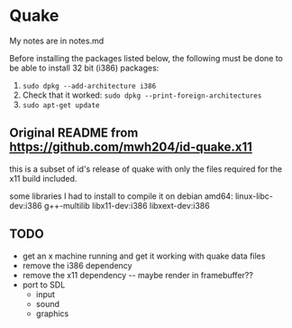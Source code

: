 # Quake

My notes are in notes.md

Before installing the packages listed below, the following must be done to be able to install 32 bit (i386) packages:
1. `sudo dpkg --add-architecture i386`
1. Check that it worked: `sudo dpkg --print-foreign-architectures`
1. `sudo apt-get update`

## Original README from https://github.com/mwh204/id-quake.x11

this is a subset of id's release of quake with only the files required for the x11 build included.

some libraries I had to install to compile it on debian amd64:
linux-libc-dev:i386 g++-multilib libx11-dev:i386 libxext-dev:i386

## TODO
* get an x machine running and get it working with quake data files
* remove the i386 dependency
* remove the x11 dependency -- maybe render in framebuffer??
* port to SDL
	* input
	* sound
	* graphics
